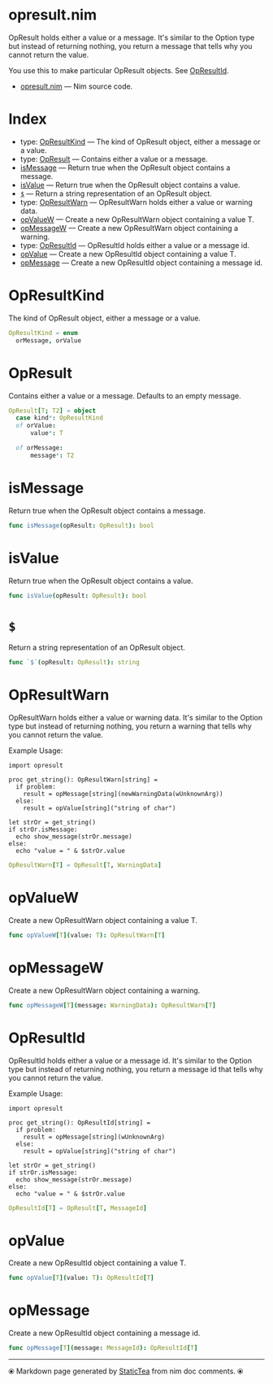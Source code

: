 # opresult.nim

OpResult holds either a value or a message.  It's similar to
the Option type but instead of returning nothing, you return a
message that tells why you cannot return the value.

You use this to make particular OpResult objects. See [OpResultId](opresultid.md).

* [opresult.nim](../src/opresult.nim) &mdash; Nim source code.
# Index

* type: [OpResultKind](#opresultkind) &mdash; The kind of OpResult object, either a message or a value.
* type: [OpResult](#opresult) &mdash; Contains either a value or a message.
* [isMessage](#ismessage) &mdash; Return true when the OpResult object contains a message.
* [isValue](#isvalue) &mdash; Return true when the OpResult object contains a value.
* [`$`](#) &mdash; Return a string representation of an OpResult object.
* type: [OpResultWarn](#opresultwarn) &mdash; OpResultWarn holds either a value or warning data.
* [opValueW](#opvaluew) &mdash; Create a new OpResultWarn object containing a value T.
* [opMessageW](#opmessagew) &mdash; Create a new OpResultWarn object containing a warning.
* type: [OpResultId](#opresultid) &mdash; OpResultId holds either a value or a message id.
* [opValue](#opvalue) &mdash; Create a new OpResultId object containing a value T.
* [opMessage](#opmessage) &mdash; Create a new OpResultId object containing a message id.

# OpResultKind

The kind of OpResult object, either a message or a value.

```nim
OpResultKind = enum
  orMessage, orValue
```

# OpResult

Contains either a value or a message. Defaults to an empty message.

```nim
OpResult[T; T2] = object
  case kind*: OpResultKind
  of orValue:
      value*: T

  of orMessage:
      message*: T2


```

# isMessage

Return true when the OpResult object contains a message.

```nim
func isMessage(opResult: OpResult): bool
```

# isValue

Return true when the OpResult object contains a value.

```nim
func isValue(opResult: OpResult): bool
```

# `$`

Return a string representation of an OpResult object.

```nim
func `$`(opResult: OpResult): string
```

# OpResultWarn

OpResultWarn holds either a value or warning data.  It's similar to the Option type but instead of returning nothing, you return a warning that tells why you cannot return the value.

Example Usage:

~~~
import opresult

proc get_string(): OpResultWarn[string] =
  if problem:
    result = opMessage[string](newWarningData(wUnknownArg))
  else:
    result = opValue[string]("string of char")

let strOr = get_string()
if strOr.isMessage:
  echo show_message(strOr.message)
else:
  echo "value = " & $strOr.value
~~~

```nim
OpResultWarn[T] = OpResult[T, WarningData]
```

# opValueW

Create a new OpResultWarn object containing a value T.

```nim
func opValueW[T](value: T): OpResultWarn[T]
```

# opMessageW

Create a new OpResultWarn object containing a warning.

```nim
func opMessageW[T](message: WarningData): OpResultWarn[T]
```

# OpResultId

OpResultId holds either a value or a message id.  It's similar to
the Option type but instead of returning nothing, you return a
message id that tells why you cannot return the value.

Example Usage:

~~~
import opresult

proc get_string(): OpResultId[string] =
  if problem:
    result = opMessage[string](wUnknownArg)
  else:
    result = opValue[string]("string of char")

let strOr = get_string()
if strOr.isMessage:
  echo show_message(strOr.message)
else:
  echo "value = " & $strOr.value
~~~

```nim
OpResultId[T] = OpResult[T, MessageId]
```

# opValue

Create a new OpResultId object containing a value T.

```nim
func opValue[T](value: T): OpResultId[T]
```

# opMessage

Create a new OpResultId object containing a message id.

```nim
func opMessage[T](message: MessageId): OpResultId[T]
```


---
⦿ Markdown page generated by [StaticTea](https://github.com/flenniken/statictea/) from nim doc comments. ⦿
